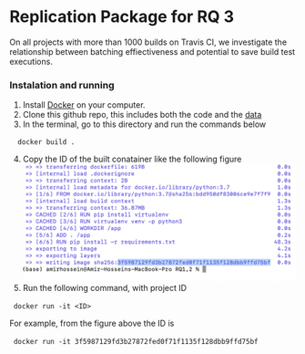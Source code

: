 # Replication Package for RQ 3

On all projects with more than 1000 builds on Travis CI, we investigate the relationship between batching effiectiveness and potential to save build test executions.

### Instalation and running

1. Install [Docker](https://docs.docker.com/get-docker/) on your computer.
2. Clone this github repo, this includes both the code and the [data](https://github.com/CESEL/BatchBuilderResearch/tree/master/RQ3/data/extracted_project_travis)
3. In the terminal, go to this directory and run the commands below

```
  docker build .

```

4. Copy the ID of the built conatainer like the following figure
   ![Image description](https://github.com/CESEL/BatchBuilderResearch/blob/master/RQ1%2C2/container_id.png)
5. Run the following command, with project ID

<code> docker run -it \<ID\> </code>

For example, from the figure above the ID is 

<code> docker run -it 3f5987129fd3b27872fed0f71f1135f128dbb9ffd75bf </code>



